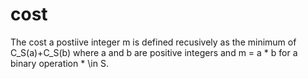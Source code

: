# cost
The cost a postiive integer m is defined recusively as the minimum of C_S(a)+C_S(b) where a and b are positive integers and m = a * b for a binary operation * \in S.  
